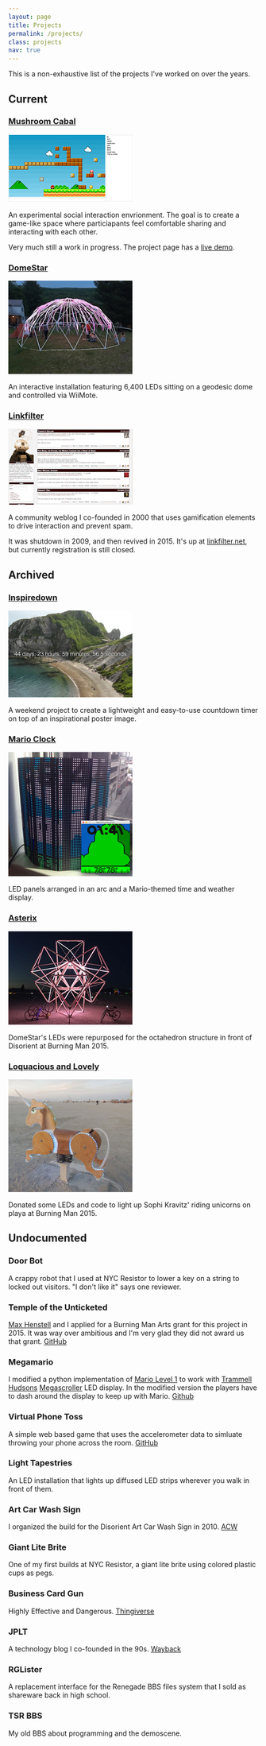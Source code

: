 ```yaml
---
layout: page
title: Projects
permalink: /projects/
class: projects
nav: true
---
```


This is a non-exhaustive list of the projects I've worked on over the years. 

## Current

### [Mushroom Cabal](/projects/mushroom-cabal/)

[![Mushroom Cabal Screenshot](/projects/mushroom-cabal/screenshot-thumb.png)](/projects/mushroom-cabal/)

An experimental social interaction envrionment.  The goal is to create a game-like space where particiapants
feel comfortable sharing and interacting with each other.

Very much still a work in progress.  The project page has a [live demo](https://potatono.github.io/mushroom-cabal-game/).

<div class="clear"></div>

### [DomeStar](/projects/domestar/)

[![DomeStar at Country Club 2016](/projects/domestar/cc2016-01-thumb.jpg)](/projects/domestar)

An interactive installation featuring 6,400 LEDs sitting on a geodesic dome and controlled via WiiMote. 

<div class="clear"></div>

### [Linkfilter](/projects/linkfilter/)

[![Linkfilter Screenshot](/projects/linkfilter/screenshot-thumb.png)](/projects/linkfilter)

A community weblog I co-founded in 2000 that uses gamification elements to drive interaction and prevent spam.

It was shutdown in 2009, and then revived in 2015.  It's up at [linkfilter.net](http://linkfilter.net/), but currently registration is still closed.

<div class="clear"></div>

## Archived

### [Inspiredown](/projects/inspiredown/)

[![Inspiredown Screenshot](/projects/inspiredown/screenshot-thumb.png)](/projects/inspiredown)

A weekend project to create a lightweight and easy-to-use countdown timer on top of an inspirational poster image.

<div class="clear"></div>

### [Mario Clock](/projects/mario-clock/)

[![Mario Clock and Simulator](/projects/mario-clock/merged-thumb.jpg)](/projects/mario-clock)

LED panels arranged in an arc and a Mario-themed time and weather display.

<div class="clear"></div>

### [Asterix](/projects/domestar/#asterix)

[![Asterix at BM2015](/projects/asterix/photo-thumb.jpg)](/projects/domestar/#asterix)

DomeStar's LEDs were repurposed for the octahedron structure in front of Disorient at Burning Man 2015.

<div class="clear"></div>

### [Loquacious and Lovely](http://mix-engineering.com/projects/loquacious-and-lovely-mythical-talking-unicorns/)

[![Unicorn at BM2015](/projects/unicorns/photo-thumb.jpg)](http://mix-engineering.com/projects/loquacious-and-lovely-mythical-talking-unicorns/)

Donated some LEDs and code to light up Sophi Kravitz' riding unicorns on playa at Burning Man 2015.  

<div class="clear"></div>

## Undocumented

### Door Bot

A crappy robot that I used at NYC Resistor to lower a key on a string to locked out visitors.  "I don't like it" says one reviewer.

### Temple of the Unticketed

[Max Henstell](http://www.kapamaki.net/) and I applied for a Burning Man Arts grant for this project in 2015.  It was way over ambitious and I'm very glad they
did not award us that grant.  [GitHub](http://nycresistor.github.com/TotU/)

### Megamario

I modified a python implementation of [Mario Level 1](https://github.com/justinmeister/Mario-Level-1) to work with [Trammell Hudsons]() [Megascroller](https://trmm.net/Megascroller) LED display.  In the modified version the players have to dash around the display to keep up with Mario.  [Github](https://github.com/nycresistor/Mario-Level-1)

### Virtual Phone Toss

A simple web based game that uses the accelerometer data to simluate throwing your phone across the room.  [GitHub](https://github.com/potatono/virtual-iphone-toss)

### Light Tapestries

An LED installation that lights up diffused LED strips wherever you walk in front of them.  

### Art Car Wash Sign

I organized the build for the Disorient Art Car Wash Sign in 2010.  [ACW](http://wiki.disorient.info/index.php?title=ACW_Sign) 

### Giant Lite Brite

One of my first builds at NYC Resistor, a giant lite brite using colored plastic cups as pegs.  

### Business Card Gun

Highly Effective and Dangerous.  [Thingiverse](http://www.thingiverse.com/thing:1531)

### JPLT

A technology blog I co-founded in the 90s.  [Wayback](https://web.archive.org/web/20010604151928/http://www.jplt.com/)

### RGLister

A replacement interface for the Renegade BBS files system that I sold as shareware back in high school.

### TSR BBS

My old BBS about programming and the demoscene.

